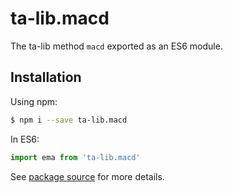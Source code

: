 # ta-lib.macd

The ta-lib method `macd` exported as an ES6 module.

## Installation

Using npm:
```bash
$ npm i --save ta-lib.macd
```

In ES6:
```js
import ema from 'ta-lib.macd'
```
See [package source](https://github.com/WaiSiuKei/ta-lib/tree/master/ta-lib.macd) for more details.
